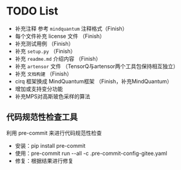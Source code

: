 # TODO List

- 补充注释 参考 `mindquantum` 注释格式（Finish）
- 每个文件补充 license 文件 （Finish）
- 补充测试用例 （Finish）
- 补充 `setup.py` （Finish）
- 补充 `readme.md` 介绍内容 （Finish）
- 补充 `artensor` 文件 （TensorQ与artensor两个工具包保持相互独立）
- 补充 `文档构建` （Finish）
- cirq 框架换成 MindQuantum框架 （Finish，补充MindQuantum）
- 增加或支持变分功能
- 补充MPS对高斯玻色采样的算法

## 代码规范性检查工具

利用 pre-commit 来进行代码规范性检查

- 安装：pip install pre-commit
- 使用：pre-commit run --all -c .pre-commit-config-gitee.yaml
- 修复：根据结果进行修复
